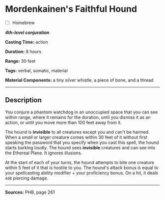 # Mordenkainen's Faithful Hound

- [ ] Homebrew

***4th-level conjuration***

**Casting Time:** action

**Duration:** 8 hours

**Range:** 30 feet

**Tags:** verbal, somatic, material

**Material Components:** a tiny silver whistle, a piece of bone, and a thread

---

## Description
You conjure a phantom watchdog in an unoccupied space that you can see within range, where it remains for the duration, until you dismiss it as an action, or until you move more than 100 feet away from it.

The hound is **invisible** to all creatures except you and can't be harmed.
When a *small* or larger creature comes within 30 feet of it without first speaking the password that you specify when you cast this spell, the hound starts barking loudly.
The hound sees **invisible** creatures and can see into the Ethereal Plane.
It ignores illusions.

At the start of each of your turns, the hound attempts to bite one creature within 5 feet of it that is hostile to you.
The hound's attack bonus is equal to your spellcasting ability modifier + your proficiency bonus.
On a hit, it deals `4d8` piercing damage.

---

**Sources:** PHB, page 261
